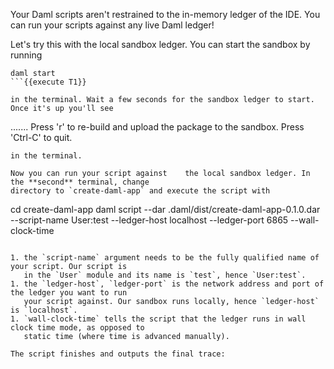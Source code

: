 Your Daml scripts aren't restrained to the in-memory ledger of the IDE. You can run your scripts
against any live Daml ledger!

Let's try this with the local sandbox ledger. You can start the sandbox by running

```
daml start
```{{execute T1}}

in the terminal. Wait a few seconds for the sandbox ledger to start. Once it's up you'll see

```
.......
Press 'r' to re-build and upload the package to the sandbox.
Press 'Ctrl-C' to quit.
```
in the terminal.

Now you can run your script against    the local sandbox ledger. In the **second** terminal, change
directory to `create-daml-app` and execute the script with

```
cd create-daml-app
daml script --dar .daml/dist/create-daml-app-0.1.0.dar --script-name User:test --ledger-host localhost --ledger-port 6865 --wall-clock-time
```{{execute T2}}

1. the `script-name` argument needs to be the fully qualified name of your script. Our script is
   in the `User` module and its name is `test`, hence `User:test`.
1. the `ledger-host`, `ledger-port` is the network address and port of the ledger you want to run
   your script against. Our sandbox runs locally, hence `ledger-host` is `localhost`.
1. `wall-clock-time` tells the script that the ledger runs in wall clock time mode, as opposed to
   static time (where time is advanced manually).

The script finishes and outputs the final trace:

```
[DA.Internal.Prelude:555]: "done!"
```
